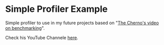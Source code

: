# Simple Profiler Example
Simple profiler to use in my future projects based on "[The Cherno's video on benchmarking](https://www.youtube.com/watch?v=xlAH4dbMVnU)".

Check his YouTube Channele [here](https://www.youtube.com/channel/UCQ-W1KE9EYfdxhL6S4twUNw).

